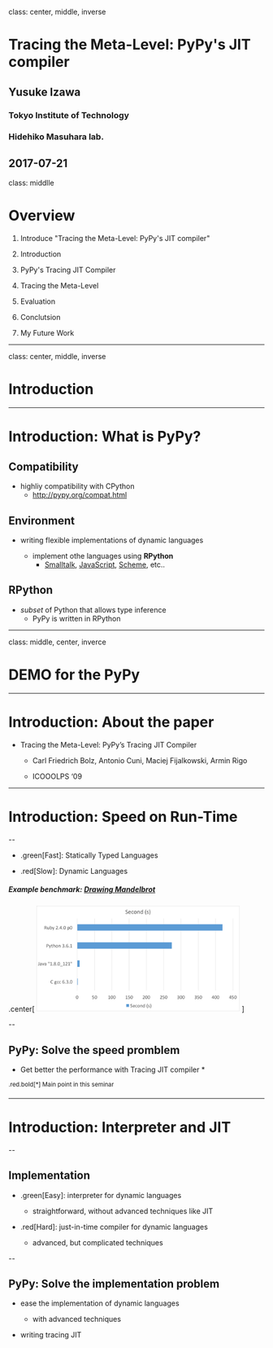class: center, middle, inverse

# Tracing the Meta-Level: PyPy's JIT compiler

## Yusuke Izawa
### Tokyo Institute of Technology
### Hidehiko Masuhara lab.

2017-07-21
---
class: middlle
# Overview

1. Introduce "Tracing the Meta-Level: PyPy's JIT compiler"

  1. Introduction

  1. PyPy's Tracing JIT Compiler

  1. Tracing the Meta-Level

  1. Evaluation

  1. Conclutsion

1. My Future Work

---
class: center, middle, inverse

# Introduction

---

# Introduction: What is PyPy?

## Compatibility

- highliy compatibility with CPython
  - http://pypy.org/compat.html

## Environment

- writing flexible implementations of dynamic languages

  - implement othe languages using __RPython__
    - [Smalltalk](https://bitbucket.org/pypy/lang-smalltalk/), [JavaScript](https://bitbucket.org/pypy/lang-js/), [Scheme](https://bitbucket.org/pypy/lang-scheme/), etc..

## RPython

- _subset_ of Python that allows type inference
  - PyPy is written in RPython


---
class: middle, center, inverce

# DEMO for the PyPy

---

# Introduction: About the paper

- Tracing the Meta-Level: PyPy’s Tracing JIT Compiler

  - Carl Friedrich Bolz, Antonio Cuni, Maciej Fijalkowski, Armin Rigo

  - ICOOOLPS ‘09

---

# Introduction: Speed on Run-Time

--

- .green[Fast]: Statically Typed Languages

- .red[Slow]: Dynamic Languages

##### Example benchmark:  [Drawing Mandelbrot](http://benchmarksgame.alioth.debian.org/u64q/mandelbrot.html)

.center[
<img src="./assets/img/speed.png" width=400/>
]

--

## PyPy: Solve the speed promblem

- Get better the performance with Tracing JIT compiler *

<sup>.red.bold[*] Main point in this seminar</sup>

---

# Introduction: Interpreter and JIT

--

## Implementation

- .green[Easy]: interpreter for dynamic languages

  - straightforward, without advanced techniques like JIT

- .red[Hard]: just-in-time compiler for dynamic languages

  - advanced, but complicated techniques

--

## PyPy: Solve the implementation problem

- ease the implementation of dynamic languages

  - with advanced techniques

- writing tracing JIT

<!-- ---
class: middle, center, inverse
# Demo for the PyPy
-->
